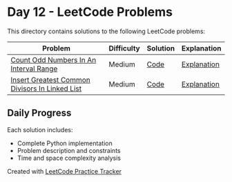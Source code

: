 # Day 12 - LeetCode Problems

This directory contains solutions to the following LeetCode problems:

| Problem | Difficulty | Solution | Explanation |
|---------|------------|----------|-------------|
| [Count Odd Numbers In An Interval Range](https://leetcode.com/problems/count-odd-numbers-in-an-interval-range/description/) | Medium | [Code](count_odd_numbers_in_an_interval_range.py) | [Explanation](count_odd_numbers_in_an_interval_range.md) |
| [Insert Greatest Common Divisors In Linked List](https://leetcode.com/problems/insert-greatest-common-divisors-in-linked-list/submissions/1630980480/) | Medium | [Code](insert_greatest_common_divisors_in_linked_list.py) | [Explanation](insert_greatest_common_divisors_in_linked_list.md) |

## Daily Progress

Each solution includes:
- Complete Python implementation
- Problem description and constraints
- Time and space complexity analysis

Created with [LeetCode Practice Tracker](https://github.com/AnuranjanJain/solutions)
